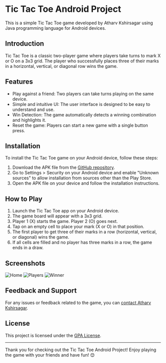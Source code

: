 # Tic Tac Toe Android Project

This is a simple Tic Tac Toe game developed by Atharv Kshirsagar using Java programming language for Android devices.

## Introduction

Tic Tac Toe is a classic two-player game where players take turns to mark X or O on a 3x3 grid. The player who successfully places three of their marks in a horizontal, vertical, or diagonal row wins the game.

## Features

- Play against a friend: Two players can take turns playing on the same device.
- Simple and intuitive UI: The user interface is designed to be easy to understand and use.
- Win Detection: The game automatically detects a winning combination and highlights it.
- Reset the game: Players can start a new game with a single button press.

## Installation

To install the Tic Tac Toe game on your Android device, follow these steps:

1. Download the APK file from the [GitHub repository](https://github.com/AtharvK07/tic-tac-toe-game).
2. Go to Settings > Security on your Android device and enable "Unknown sources" to allow installation from sources other than the Play Store.
3. Open the APK file on your device and follow the installation instructions.

## How to Play

1. Launch the Tic Tac Toe app on your Android device.
2. The game board will appear with a 3x3 grid.
3. Player 1 (X) starts the game. Player 2 (O) goes next.
4. Tap on an empty cell to place your mark (X or O) in that position.
5. The first player to get three of their marks in a row (horizontal, vertical, or diagonal) wins the game.
6. If all cells are filled and no player has three marks in a row, the game ends in a draw.

## Screenshots

![Home](https://github.com/AtharvK07/tic-toc-toe-game/assets/85340045/3baa23aa-5a25-4d4d-913f-6df3d00d5691)
![Players](https://github.com/AtharvK07/tic-toc-toe-game/assets/85340045/fbaae30d-ea66-45b7-8f04-0691ba5fd07a)
![Winner](https://github.com/AtharvK07/tic-toc-toe-game/assets/85340045/b6cff9eb-39fe-4f80-b5b1-1ccfc006c1f9)



## Feedback and Support

For any issues or feedback related to the game, you can [contact Atharv Kshirsagar](mailto:atharvk46@gmail.com).

## License

This project is licensed under the [GPA License](LICENSE).

---

Thank you for checking out the Tic Tac Toe Android Project! Enjoy playing the game with your friends and have fun! 😊
